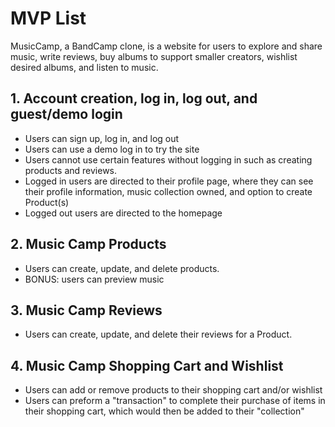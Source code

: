 # MVP List
MusicCamp, a BandCamp clone, is a website for users to explore and share music, write reviews, buy albums to support smaller creators, wishlist desired albums, and listen to music.

## 1. Account creation, log in, log out, and guest/demo login
* Users can sign up, log in, and log out
* Users can use a demo log in to try the site
* Users cannot use certain features without logging in such as creating products and reviews.
* Logged in users are directed to their profile page, where they can see their profile information, music collection owned, and option to create Product(s)
* Logged out users are directed to the homepage

## 2. Music Camp Products
* Users can create, update, and delete products.
* BONUS: users can preview music

## 3. Music Camp Reviews
* Users can create, update, and delete their reviews for a Product.

## 4. Music Camp Shopping Cart and Wishlist
* Users can add or remove products to their shopping cart and/or wishlist
* Users can preform a "transaction" to complete their purchase of items in their shopping cart, which would then be added to their "collection"
